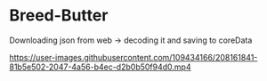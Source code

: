 # Breed-Butter
Downloading json from web ->  decoding it and saving to coreData


https://user-images.githubusercontent.com/109434166/208161841-81b5e502-2047-4a56-b4ec-d2b0b50f94d0.mp4


